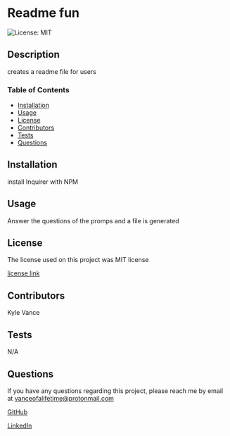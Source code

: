 # Readme fun
  
![License: MIT](https://img.shields.io/badge/License-MIT-yellow.svg)

## Description

creates a readme file for users

### Table of Contents

* [Installation](#installation)
* [Usage](#usage)
* [License](#license)
* [Contributors](#contributors)
* [Tests](#tests)
* [Questions](#questions)


## Installation

install Inquirer with NPM


## Usage

Answer the questions of the promps and a file is generated


## License

The license used on this project was MIT license

[license link](https://opensource.org/licenses/MIT)


## Contributors

Kyle Vance

## Tests

N/A

## Questions

If you have any questions regarding this project, please reach me by email at vanceofalifetime@protonmail.com

[GitHub](https://github.com/KVance1010) 

[LinkedIn](https://www.linkedin.com/in/kyle-s-vance/)

